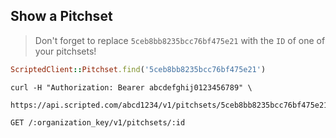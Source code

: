 ## Show a Pitchset

> Don't forget to replace `5ceb8bb8235bcc76bf475e21` with the `ID` of one of your pitchsets!

```ruby
ScriptedClient::Pitchset.find('5ceb8bb8235bcc76bf475e21')
```

```shell
curl -H "Authorization: Bearer abcdefghij0123456789" \
    https://api.scripted.com/abcd1234/v1/pitchsets/5ceb8bb8235bcc76bf475e21
```

`GET /:organization_key/v1/pitchsets/:id`
